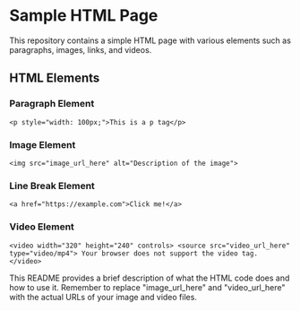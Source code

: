 # Sample HTML Page

This repository contains a simple HTML page with various elements such as paragraphs, images, links, and videos.


## HTML Elements

### Paragraph Element
`<p style="width: 100px;">This is a p tag</p>`

### Image Element
`<img src="image_url_here" alt="Description of the image">`

### Line Break Element
`<a href="https://example.com">Click me!</a>`

### Video Element
`<video width="320" height="240" controls>
    <source src="video_url_here" type="video/mp4">
    Your browser does not support the video tag.
</video>`


This README provides a brief description of what the HTML code does and how to use it. Remember to replace "image_url_here" and "video_url_here" with the actual URLs of your image and video files.

